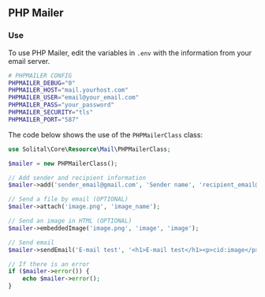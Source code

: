 ## PHP Mailer

### Use

To use PHP Mailer, edit the variables in `.env` with the information from your email server.

```bash
# PHPMAILER CONFIG
PHPMAILER_DEBUG="0"
PHPMAILER_HOST="mail.yourhost.com"
PHPMAILER_USER="email@your_email.com"
PHPMAILER_PASS="your_password"
PHPMAILER_SECURITY="tls"
PHPMAILER_PORT="587"
```

The code below shows the use of the `PHPMailerClass` class:

```php
use Solital\Core\Resource\Mail\PHPMailerClass;

$mailer = new PHPMailerClass();

// Add sender and recipient information 
$mailer->add('sender_email@gmail.com', 'Sender name', 'recipient_email@gmail.com', 'Recipient name');

// Send a file by email (OPTIONAL) 
$mailer->attach('image.png', 'image_name');

// Send an image in HTML (OPTIONAL) 
$mailer->embeddedImage('image.png', 'image', 'image');

// Send email 
$mailer->sendEmail('E-mail test', '<h1>E-mail test</h1><p>cid:image</p>');

// If there is an error 
if ($mailer->error()) {
    echo $mailer->error();
}
```